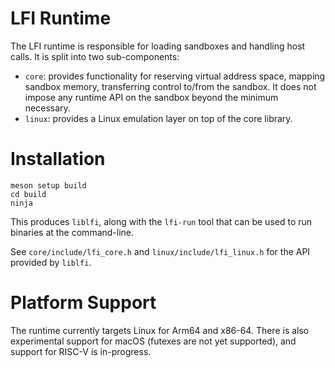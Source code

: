 # LFI Runtime

The LFI runtime is responsible for loading sandboxes and handling host calls. It is split into two sub-components:

* `core`: provides functionality for reserving virtual address space, mapping
  sandbox memory, transferring control to/from the sandbox. It does not impose
  any runtime API on the sandbox beyond the minimum necessary.
* `linux`: provides a Linux emulation layer on top of the core library.

# Installation

```
meson setup build
cd build
ninja
```

This produces `liblfi`, along with the `lfi-run` tool that can be used to run
binaries at the command-line.

See `core/include/lfi_core.h` and `linux/include/lfi_linux.h` for the API
provided by `liblfi`.

# Platform Support

The runtime currently targets Linux for Arm64 and x86-64. There is also
experimental support for macOS (futexes are not yet supported), and support for
RISC-V is in-progress.
